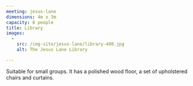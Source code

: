```yaml
---
meeting: jesus-lane
dimensions: 4m x 3m
capacity: 8 people
title: Library
images:
  -
    src: /img-site/jesus-lane/library-400.jpg
    alt: The Jesus Lane Library

---
```


Suitable for small groups. It has a polished wood floor, a set of upholstered chairs and curtains.
